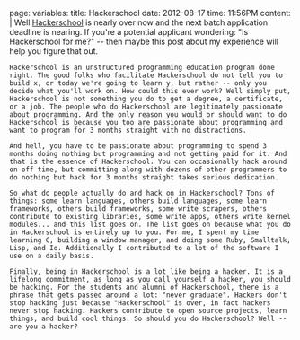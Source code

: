 page:
  variables:
    title: Hackerschool
    date: 2012-08-17
    time: 11:56PM
  content: |
    Well [Hackerschool](http://www.hackerschool.com) is nearly over now and the next batch application deadline is nearing. If you're a potential applicant wondering: "Is Hackerschool for me?" -- then maybe this post about my experience will help you figure that out.

    Hackerschool is an unstructured programming education program done right. The good folks who facilitate Hackerschool do not tell you to build x, or today we're going to learn y, but rather -- only you decide what you'll work on. How could this ever work? Well simply put, Hackerschool is not something you do to get a degree, a certificate, or a job. The people who do Hackerschool are legitimately passionate about programming. And the only reason you would or should want to do Hackerschool is because you too are passionate about programming and want to program for 3 months straight with no distractions.

    And hell, you have to be passionate about programming to spend 3 months doing nothing but programming and not getting paid for it. And that is the essence of Hackerschool. You can occasionally hack around on off time, but committing along with dozens of other programmers to do nothing but hack for 3 months straight takes serious dedication.

    So what do people actually do and hack on in Hackerschool? Tons of things: some learn languages, others build languages, some learn frameworks, others build frameworks, some write scrapers, others contribute to existing libraries, some write apps, others write kernel modules... and this list goes on. The list goes on because what you do in Hackerschool is entirely up to you. For me, I spent my time learning C, building a window manager, and doing some Ruby, Smalltalk, Lisp, and Io. Additionally I contributed to a lot of the software I use on a daily basis.

    Finally, being in Hackerschool is a lot like being a hacker. It is a lifelong commitment, as long as you call yourself a hacker, you should be hacking. For the students and alumni of Hackerschool, there is a phrase that gets passed around a lot: "never graduate". Hackers don't stop hacking just because "Hackerschool" is over, in fact hackers never stop hacking. Hackers contribute to open source projects, learn things, and build cool things. So should you do Hackerschool? Well -- are you a hacker?
